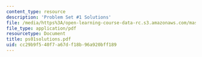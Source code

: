 ```yaml
---
content_type: resource
description: 'Problem Set #1 Solutions'
file: /media/https%3A/open-learning-course-data-rc.s3.amazonaws.com/mas-450-holographic-imaging-spring-2003/cc29b9f540f7a67df18b96a920bff189_ps01solutions.pdf
file_type: application/pdf
resourcetype: Document
title: ps01solutions.pdf
uid: cc29b9f5-40f7-a67d-f18b-96a920bff189
---
```

